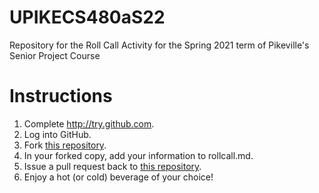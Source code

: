 # UPIKECS480aS22
Repository for the Roll Call Activity for the Spring 2021 term of Pikeville's Senior Project Course

Instructions
============

1. Complete http://try.github.com.
1. Log into GitHub.
2. Fork [this repository](https://github.com/HVFrancis/UPIKECS480aS22).
3. In your forked copy, add your information to rollcall.md.
4. Issue a pull request back to [this repository](https://github.com/HVFrancis/UPIKECS480aS22).
5. Enjoy a hot (or cold) beverage of your choice!
